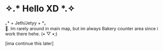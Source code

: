 # ⁠✧.*⁠ Hello XD *⁠.⁠✧
⁠｡⁠* ⁠+ Jeth/Jetyy + *⁠｡             
🥀. Im rarely around in main map, but im always Bakery counter area since i work there hehe. (⁠•⁠ ⁠▽⁠ ⁠•⁠;⁠)

[ima continue this later]
